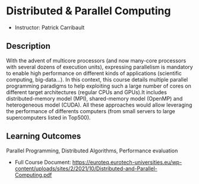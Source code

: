 # Distributed & Parallel Computing

- Instructor: Patrick Carribault

## Description
With the advent of multicore processors (and now many-core processors with several dozens of execution units), expressing parallelism is mandatory to enable high performance on different kinds of applications (scientific computing, big-data...). In this context, this course details multiple parallel programming paradigms to help exploiting such a large number of cores on different target architectures (regular CPUs and GPUs).It includes distributed-memory model (MPI), shared-memory model (OpenMP) and heterogeneous model (CUDA). All these approaches would allow leveraging the performance of differents computers (from small servers to large supercomputers listed in Top500).

## Learning Outcomes
Parallel Programming, Distributed Algorithms, Performance evaluation

- Full Course Document: https://euroteq.eurotech-universities.eu/wp-content/uploads/sites/2/2021/10/Distributed-and-Parallel-Computing.pdf